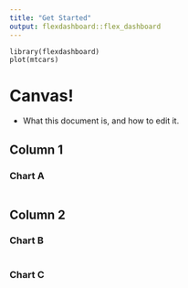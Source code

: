 ```yaml
---
title: "Get Started"
output: flexdashboard::flex_dashboard
---
```


```{r setup, include=FALSE}
library(flexdashboard)
plot(mtcars)
```

# Canvas!

- What this document is, and how to edit it.

Column 1
--------------------------------------------------

### Chart A

```{r}
```

Column 2
--------------------------------------------------

### Chart B

```{r}
```

### Chart C

```{r}
```
